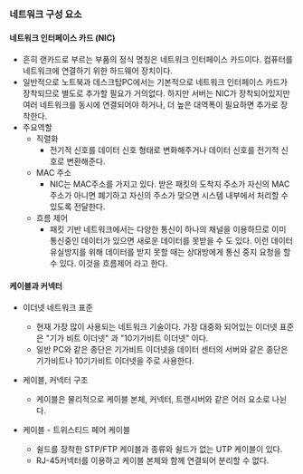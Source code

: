 ### 네트워크 구성 요소

#### 네트워크 인터페이스 카드 (NIC)

- 흔히 랜카드로 부르는 부품의 정식 명칭은 네트워크 인터페이스 카드이다.
  컴퓨터를 네트워크에 연결하기 위한 하드웨어 장치이다.
- 일반적으로 노트북과 데스크탑PC에서는 기본적으로 네트워크 인터페이스 카드가 장착되므로 별도로 추가할 필요가 거의없다.
  하지만 서버는 NIC가 장착되어있지만 여러 네트워크를 동시에 연결되어야 하거나, 더 높은 대역폭이 필요하면 추가로 장착한다.
- 주요역할
  - 직렬화
    - 전기적 신호를 데이터 신호 형태로 변화해주거나 데이터 신호를 전기적 신호로 변환해준다.
  - MAC 주소
    - NIC는 MAC주소를 가지고 있다.
      받은 패킷의 도착지 주소가 자신의 MAC주소가 아니면 폐기하고 자신의 주소가 맞으면 시스템 내부에서 처리할 수 있도록 전달한다.
  - 흐름 제어
    - 패킷 기반 네트워크에서는 다양한 통신이 하나의 채널을 이용하므로 이미 통신중인 데이터가 있으면 새로운 데이터를 못받을 수 도 있다.
      이런 데이터 유실방지를 위해 데이터를 받지 못할 때는 상대방에게 통신 중지 요청을 할 수 있다.
      이것을 흐름제어 라고 한다.

#### 케이블과 커넥터

- 이더넷 네트워크 표준

  - 현재 가장 많이 사용되는 네트워크 기술이다.
    가장 대중화 되어있는 이더넷 표준은 "기가 비트 이더넷" 과 "10기가비트 이더넷" 이다.
  - 일반 PC와 같은 종단은 기가비트 이더넷을 데이터 센터의 서버와 같은 종단은 기가비트나 10기가비트 이더넷을 주로 사용한다.

- 케이블, 커넥터 구조

  - 케이블은 물리적으로 케이블 본체, 커넥터, 트랜시버와 같은 어러 요소로 나뉜다.

- 케이블 - 트위스티드 페어 케이블
  - 쉴드를 장착한 STP/FTP 케이블과 종류와 쉴드가 없는 UTP 케이블이 있다.
  - RJ-45커넥터를 이용하고 케이블 본체와 함께 연결되어 분리할 수 없다.
